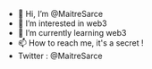 - 👋 Hi, I’m @MaitreSarce
- 👀 I’m interested in web3
- 🌱 I’m currently learning web3
- 📫 How to reach me, it's a secret !
- Twitter : @MaitreSarce
<!---
MaitreSarce/MaitreSarce is a ✨ special ✨ repository because its `README.md` (this file) appears on your GitHub profile.
You can click the Preview link to take a look at your changes.
--->
